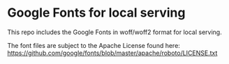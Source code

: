 # Google Fonts for local serving

This repo includes the Google Fonts in woff/woff2 format for local serving.

The font files are subject to the Apache License found here:
https://github.com/google/fonts/blob/master/apache/roboto/LICENSE.txt
